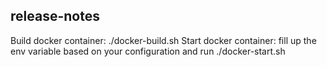 ## release-notes

Build docker container: ./docker-build.sh
Start docker container: fill up the env variable based on your configuration and run ./docker-start.sh
